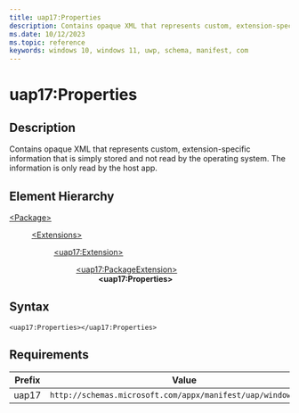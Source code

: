 ```yaml
---
title: uap17:Properties
description: Contains opaque XML that represents custom, extension-specific information that is simply stored and not read by the operating system. The information is only read by the host app. (uap17:Properties)
ms.date: 10/12/2023
ms.topic: reference
keywords: windows 10, windows 11, uwp, schema, manifest, com
---
```


# uap17:Properties



## Description

Contains opaque XML that represents custom, extension-specific information that is simply stored and not read by the operating system. The information is only read by the host app.


## Element Hierarchy
<dl><dt><a href = "element-package.md">&lt;Package&gt;</a></dt>
<dd>
<dl><dt><a href = "element-extensions.md">&lt;Extensions&gt;</a></dt>
<dd>
<dl><dt><a href = "element-uap17-extension.md">&lt;uap17:Extension&gt;</a></dt>
<dd>
<dl><dt><a href = "element-uap17-packageextension.md">&lt;uap17:PackageExtension&gt;</a></dt>
<dd>
<b>&lt;uap17:Properties&gt;</b>
</dd>
</dl>
</dd>
</dl>
</dd>
</dl>
</dd>
</dl>

## Syntax
```syntax
<uap17:Properties></uap17:Properties>
```





## Requirements
| Prefix | Value |
| ---------------| -------------------------------------------------------------|
| uap17 | `http://schemas.microsoft.com/appx/manifest/uap/windows10/17` |
